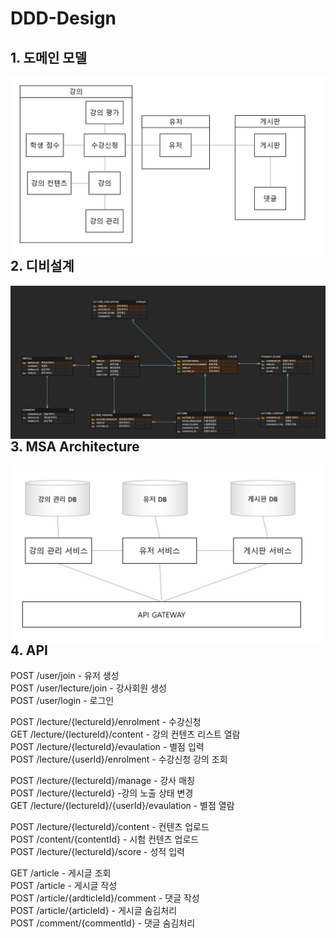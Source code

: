 # DDD-Design

## 1. 도메인 모델
<p align="center">
<img src="/img/universitySystemDDDdesign.JPG" style="float:left;" alt="img1">
<p/>

## 2. 디비설계
<p align="center">
<img src="/img/universitySystemErd.JPG" style="float:left;" alt="img1">
<p/>

## 3. MSA Architecture
<p align="center">
<img src="/img/msaDesign.JPG" style="float:left;" alt="img1">
<p/>

## 4. API
POST /user/join - 유저 생성 <br/>
POST /user/lecture/join - 강사회원 생성<br/>
POST /user/login - 로그인<br/>

POST /lecture/{lectureId}/enrolment - 수강신청<br/>
GET /lecture/{lectureId}/content - 강의 컨텐츠 리스트 열람<br/>
POST /lecture/{lectureId}/evaulation - 별점 입력<br/>
POST /lecture/{userId}/enrolment - 수강신청 강의 조회<br/>

POST /lecture/{lectureId}/manage - 강사 매칭<br/>
POST /lecture/{lectureId} -강의 노출 상태 변경<br/>
GET /lecture/{lectureId}/{userId}/evaulation - 별점 열람<br/>

POST /lecture/{lectureId}/content - 컨텐츠 업로드<br/>
POST /content/{contentId} - 시험 컨텐츠 업로드<br/>
POST /lecture/{lectureId}/score - 성적 입력<br/>

GET /article - 게시글 조회<br/>
POST /article - 게시글 작성 <br/>
POST /article/{ardticleId}/comment - 댓글 작성<br/>
POST /article/{articleId} - 게시글 숨김처리<br/>
POST /comment/{commentId} - 댓글 숨김처리<br/>
